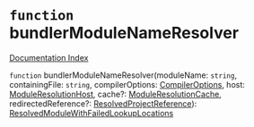 # `function` bundlerModuleNameResolver

[Documentation Index](../README.md)

`function` bundlerModuleNameResolver(moduleName: `string`, containingFile: `string`, compilerOptions: [CompilerOptions](../private.interface.CompilerOptions/README.md), host: [ModuleResolutionHost](../private.interface.ModuleResolutionHost/README.md), cache?: [ModuleResolutionCache](../private.interface.ModuleResolutionCache/README.md), redirectedReference?: [ResolvedProjectReference](../private.interface.ResolvedProjectReference/README.md)): [ResolvedModuleWithFailedLookupLocations](../private.interface.ResolvedModuleWithFailedLookupLocations/README.md)